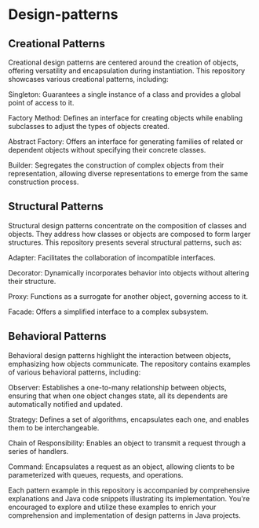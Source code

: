 # Design-patterns

## Creational Patterns
Creational design patterns are centered around the creation of objects, offering versatility and encapsulation during instantiation. This repository showcases various creational patterns, including:

Singleton: Guarantees a single instance of a class and provides a global point of access to it.

Factory Method: Defines an interface for creating objects while enabling subclasses to adjust the types of objects created.

Abstract Factory: Offers an interface for generating families of related or dependent objects without specifying their concrete classes.

Builder: Segregates the construction of complex objects from their representation, allowing diverse representations to emerge from the same construction process.

## Structural Patterns
Structural design patterns concentrate on the composition of classes and objects. They address how classes or objects are composed to form larger structures. This repository presents several structural patterns, such as:

Adapter: Facilitates the collaboration of incompatible interfaces.

Decorator: Dynamically incorporates behavior into objects without altering their structure.

Proxy: Functions as a surrogate for another object, governing access to it.

Facade: Offers a simplified interface to a complex subsystem.

## Behavioral Patterns
Behavioral design patterns highlight the interaction between objects, emphasizing how objects communicate. The repository contains examples of various behavioral patterns, including:

Observer: Establishes a one-to-many relationship between objects, ensuring that when one object changes state, all its dependents are automatically notified and updated.

Strategy: Defines a set of algorithms, encapsulates each one, and enables them to be interchangeable.

Chain of Responsibility: Enables an object to transmit a request through a series of handlers.

Command: Encapsulates a request as an object, allowing clients to be parameterized with queues, requests, and operations.

Each pattern example in this repository is accompanied by comprehensive explanations and Java code snippets illustrating its implementation. You're encouraged to explore and utilize these examples to enrich your comprehension and implementation of design patterns in Java projects.
